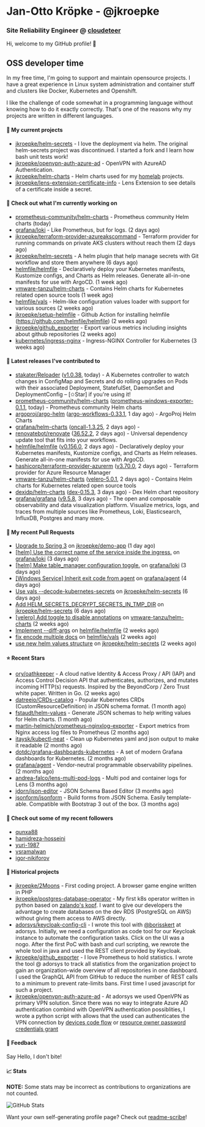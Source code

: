 # Jan-Otto Kröpke - @jkroepke
### Site Reliability Engineer @ [cloudeteer](https://cloudeteer.de/)

Hi, welcome to my GitHub profile! 👋

## OSS developer time
In my free time, I'm going to support and maintain opensource projects. I have a great experience in Linux system administration and container stuff and clusters like Docker, Kubernetes and Openshift.

I like the challenge of code somewhat in a programming language without knowing how to do it exactly correctly. That's one of the reasons why my projects are written in different languages.

#### 🌱 My current projects
- [jkroepke/helm-secrets](https://github.com/jkroepke/helm-secrets) - I love the deployment via helm. The original helm-secrets project was discontinued. I started a fork and I learn how bash unit tests work!
- [jkroepke/openvpn-auth-azure-ad](https://github.com/jkroepke/openvpn-auth-azure-ad) - OpenVPN with AzureAD Authentication.
- [jkroepke/helm-charts](https://github.com/jkroepke/helm-charts) - Helm charts used for my [homelab](https://github.com/jkroepke/homelab) projects.
- [jkroepke/lens-extension-certificate-info](https://github.com/jkroepke/lens-extension-certificate-info) - Lens Extension to see details of a certificate inside a secret.

#### 👷 Check out what I'm currently working on

- [prometheus-community/helm-charts](https://github.com/prometheus-community/helm-charts) - Prometheus community Helm charts (today)
- [grafana/loki](https://github.com/grafana/loki) - Like Prometheus, but for logs. (2 days ago)
- [jkroepke/terraform-provider-azureakscommand](https://github.com/jkroepke/terraform-provider-azureakscommand) - Terraform provider for running commands on private AKS clusters without reach them (2 days ago)
- [jkroepke/helm-secrets](https://github.com/jkroepke/helm-secrets) - A helm plugin that help manage secrets with Git workflow and store them anywhere (6 days ago)
- [helmfile/helmfile](https://github.com/helmfile/helmfile) - Declaratively deploy your Kubernetes manifests, Kustomize configs, and Charts as Helm releases. Generate all-in-one manifests for use with ArgoCD. (1 week ago)
- [vmware-tanzu/helm-charts](https://github.com/vmware-tanzu/helm-charts) - Contains Helm charts for Kubernetes related open source tools (1 week ago)
- [helmfile/vals](https://github.com/helmfile/vals) - Helm-like configuration values loader with support for various sources (2 weeks ago)
- [jkroepke/setup-helmfile](https://github.com/jkroepke/setup-helmfile) - Github Action for installing helmfile (https://github.com/helmfile/helmfile) (2 weeks ago)
- [jkroepke/github_exporter](https://github.com/jkroepke/github_exporter) - Export various metrics including insights about github repositories (2 weeks ago)
- [kubernetes/ingress-nginx](https://github.com/kubernetes/ingress-nginx) - Ingress-NGINX Controller for Kubernetes (3 weeks ago)

#### 🔭 Latest releases I've contributed to

- [stakater/Reloader](https://github.com/stakater/Reloader) ([v1.0.38](https://github.com/stakater/Reloader/releases/tag/v1.0.38), today) - A Kubernetes controller to watch changes in ConfigMap and Secrets and do rolling upgrades on Pods with their associated Deployment, StatefulSet, DaemonSet and DeploymentConfig – [✩Star] if you&#39;re using it!
- [prometheus-community/helm-charts](https://github.com/prometheus-community/helm-charts) ([prometheus-windows-exporter-0.1.1](https://github.com/prometheus-community/helm-charts/releases/tag/prometheus-windows-exporter-0.1.1), today) - Prometheus community Helm charts
- [argoproj/argo-helm](https://github.com/argoproj/argo-helm) ([argo-workflows-0.33.1](https://github.com/argoproj/argo-helm/releases/tag/argo-workflows-0.33.1), 1 day ago) - ArgoProj Helm Charts
- [grafana/helm-charts](https://github.com/grafana/helm-charts) ([oncall-1.3.25](https://github.com/grafana/helm-charts/releases/tag/oncall-1.3.25), 2 days ago) - 
- [renovatebot/renovate](https://github.com/renovatebot/renovate) ([36.52.2](https://github.com/renovatebot/renovate/releases/tag/36.52.2), 2 days ago) - Universal dependency update tool that fits into your workflows.
- [helmfile/helmfile](https://github.com/helmfile/helmfile) ([v0.156.0](https://github.com/helmfile/helmfile/releases/tag/v0.156.0), 2 days ago) - Declaratively deploy your Kubernetes manifests, Kustomize configs, and Charts as Helm releases. Generate all-in-one manifests for use with ArgoCD.
- [hashicorp/terraform-provider-azurerm](https://github.com/hashicorp/terraform-provider-azurerm) ([v3.70.0](https://github.com/hashicorp/terraform-provider-azurerm/releases/tag/v3.70.0), 2 days ago) - Terraform provider for Azure Resource Manager
- [vmware-tanzu/helm-charts](https://github.com/vmware-tanzu/helm-charts) ([velero-5.0.1](https://github.com/vmware-tanzu/helm-charts/releases/tag/velero-5.0.1), 2 days ago) - Contains Helm charts for Kubernetes related open source tools
- [dexidp/helm-charts](https://github.com/dexidp/helm-charts) ([dex-0.15.3](https://github.com/dexidp/helm-charts/releases/tag/dex-0.15.3), 3 days ago) - Dex Helm chart repository
- [grafana/grafana](https://github.com/grafana/grafana) ([v9.5.8](https://github.com/grafana/grafana/releases/tag/v9.5.8), 3 days ago) - The open and composable observability and data visualization platform. Visualize metrics, logs, and traces from multiple sources like Prometheus, Loki, Elasticsearch, InfluxDB, Postgres and many more. 

#### 🔨 My recent Pull Requests

- [Upgrade to Spring 3](https://github.com/jkroepke/demo-app/pull/28) on [jkroepke/demo-app](https://github.com/jkroepke/demo-app) (1 day ago)
- [[helm] Use the correct name of the service inside the ingress.](https://github.com/grafana/loki/pull/10290) on [grafana/loki](https://github.com/grafana/loki) (3 days ago)
- [[helm] Make table_manager configuration toggle.](https://github.com/grafana/loki/pull/10288) on [grafana/loki](https://github.com/grafana/loki) (3 days ago)
- [[Windows Service] Inherit exit code from agent](https://github.com/grafana/agent/pull/4824) on [grafana/agent](https://github.com/grafana/agent) (4 days ago)
- [Use vals --decode-kubernetes-secrets](https://github.com/jkroepke/helm-secrets/pull/391) on [jkroepke/helm-secrets](https://github.com/jkroepke/helm-secrets) (6 days ago)
- [Add HELM_SECRETS_DECRYPT_SECRETS_IN_TMP_DIR](https://github.com/jkroepke/helm-secrets/pull/390) on [jkroepke/helm-secrets](https://github.com/jkroepke/helm-secrets) (6 days ago)
- [[velero] Add toggle to disable annotations](https://github.com/vmware-tanzu/helm-charts/pull/487) on [vmware-tanzu/helm-charts](https://github.com/vmware-tanzu/helm-charts) (2 weeks ago)
- [Implement --diff-args](https://github.com/helmfile/helmfile/pull/959) on [helmfile/helmfile](https://github.com/helmfile/helmfile) (2 weeks ago)
- [fix encode multiple docs](https://github.com/helmfile/vals/pull/159) on [helmfile/vals](https://github.com/helmfile/vals) (2 weeks ago)
- [use new helm values structure](https://github.com/jkroepke/helm-secrets/pull/388) on [jkroepke/helm-secrets](https://github.com/jkroepke/helm-secrets) (2 weeks ago)

#### ⭐ Recent Stars

- [ory/oathkeeper](https://github.com/ory/oathkeeper) - A cloud native Identity &amp; Access Proxy / API (IAP) and Access Control Decision API that authenticates, authorizes, and mutates incoming HTTP(s) requests. Inspired by the BeyondCorp / Zero Trust white paper. Written in Go. (2 weeks ago)
- [datreeio/CRDs-catalog](https://github.com/datreeio/CRDs-catalog) - Popular Kubernetes CRDs (CustomResourceDefinition) in JSON schema format. (1 month ago)
- [fstaudt/helm-values](https://github.com/fstaudt/helm-values) - Generate JSON schemas to help writing values for Helm charts. (1 month ago)
- [martin-helmich/prometheus-nginxlog-exporter](https://github.com/martin-helmich/prometheus-nginxlog-exporter) - Export metrics from Nginx access log files to Prometheus (2 months ago)
- [itaysk/kubectl-neat](https://github.com/itaysk/kubectl-neat) - Clean up Kubernetes yaml and json output to make it readable (2 months ago)
- [dotdc/grafana-dashboards-kubernetes](https://github.com/dotdc/grafana-dashboards-kubernetes) - A set of modern Grafana dashboards for Kubernetes. (2 months ago)
- [grafana/agent](https://github.com/grafana/agent) - Vendor-neutral programmable observability pipelines. (2 months ago)
- [andrea-falco/lens-multi-pod-logs](https://github.com/andrea-falco/lens-multi-pod-logs) - Multi pod and container logs for Lens (3 months ago)
- [jdorn/json-editor](https://github.com/jdorn/json-editor) - JSON Schema Based Editor (3 months ago)
- [jsonform/jsonform](https://github.com/jsonform/jsonform) - Build forms from JSON Schema. Easily template-able. Compatible with Bootstrap 3 out of the box. (3 months ago)

#### 👯 Check out some of my recent followers

- [qunxa88](https://github.com/qunxa88)
- [hamidreza-hosseini](https://github.com/hamidreza-hosseini)
- [yuri-1987](https://github.com/yuri-1987)
- [vsramalwan](https://github.com/vsramalwan)
- [igor-nikiforov](https://github.com/igor-nikiforov)

#### 📜 Historical projects
- [jkroepke/2Moons](https://github.com/jkroepke/2Moons) - First coding project. A browser game engine written in PHP
- [jkroepke/postgres-database-operator](https://github.com/jkroepke/postgres-database-operator) - My first k8s operator written in python based on [zalando's kopf](https://github.com/zalando-incubator/kopf). I want to give our developers the advantage to create databases on the dev RDS (PostgreSQL on AWS) without giving them access to AWS directly.
- [adorsys/keycloak-config-cli](https://github.com/adorsys/keycloak-config-cli) - I wrote this tool with [@borisskert](https://github.com/borisskert) at adorsys. Initially, we need a configuration as code tool for our Keycloak instance to automate the configuration tasks. Click on the UI was a nogo. After the first PoC with bash and curl scripting, we rewrote the whole tool in java and used the REST client provided by Keycloak.
- [jkroepke/github_exporter](https://github.com/jkroepke/github_exporter) - I love Prometheus to hold statistics. I wrote the tool @ adorsys to track all statistics from the organization project to gain an organization-wide overview of all repositories in one dashboard. I used the GraphQL API from GitHub to reduce the number of REST calls to a minimum to prevent rate-limits bans. First time I used javascript for such a project.
- [jkroepke/openvpn-auth-azure-ad](https://github.com/jkroepke/openvpn-auth-azure-ad) - At adorsys we used OpenVPN as primary VPN solution. Since there was no way to integrate Azure AD authentication combind with OpenVPN authentication possiblities, I wrote a python script with allows that the used can authenticates the VPN connection by [devices code flow](https://docs.microsoft.com/en-us/azure/active-directory/develop/v2-oauth2-device-code) or [resource owner password credentials grant](https://docs.microsoft.com/en-us/azure/active-directory/develop/v2-oauth-ropc)

#### 💬 Feedback

Say Hello, I don't bite!

#### 📈 Stats

**NOTE:** Some stats may be incorrect as contributions to organizations
are not counted.

![GitHub Stats](https://github-readme-stats.vercel.app/api?username=jkroepke&count_private=false&theme=tokyonight&show_icons=true)

Want your own self-generating profile page? Check out [readme-scribe](https://github.com/muesli/readme-scribe)!

